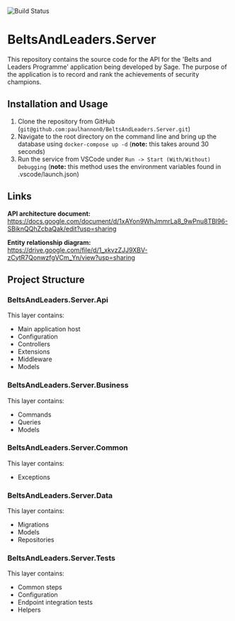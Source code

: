 ![Build Status](https://github.com/paulhannon0/BeltsAndLeaders.Server/workflows/.NET%20Core/badge.svg)

# BeltsAndLeaders.Server

This repository contains the source code for the API for the 'Belts and Leaders Programme' application being developed by Sage. The purpose of the application is to record and rank the achievements of security champions.

## Installation and Usage

1. Clone the repository from GitHub (`git@github.com:paulhannon0/BeltsAndLeaders.Server.git`)
2. Navigate to the root directory on the command line and bring up the database using `docker-compose up -d` (**note:** this takes around 30 seconds)
3. Run the service from VSCode under `Run -> Start (With/Without) Debugging` (**note:** this method uses the environment variables found in .vscode/launch.json)

## Links

**API architecture document:** https://docs.google.com/document/d/1xAYon9WhJmmrLa8_9wPnu8TBl96-SBiknQQhZcbaQak/edit?usp=sharing

**Entity relationship diagram:** https://drive.google.com/file/d/1_xkvzZJJ9XBV-zCytR7QonwzfgVCm_Yn/view?usp=sharing

## Project Structure

### BeltsAndLeaders.Server.Api

This layer contains:
- Main application host
- Configuration
- Controllers
- Extensions
- Middleware
- Models

### BeltsAndLeaders.Server.Business

This layer contains:
- Commands
- Queries
- Models

### BeltsAndLeaders.Server.Common

This layer contains:
- Exceptions

### BeltsAndLeaders.Server.Data

This layer contains:
- Migrations
- Models
- Repositories

### BeltsAndLeaders.Server.Tests

This layer contains:
- Common steps
- Configuration
- Endpoint integration tests
- Helpers

